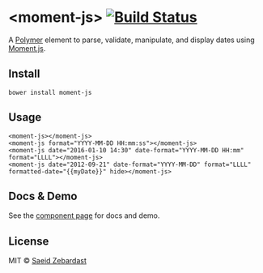 # &lt;moment-js&gt; [![Build Status](https://travis-ci.org/saeidzebardast/moment-js.svg?branch=master)](https://travis-ci.org/saeidzebardast/moment-js)

A [Polymer](https://www.polymer-project.org) element to parse, validate, manipulate, and display dates using [Moment.js](http://momentjs.com/).

## Install

```
bower install moment-js
```

## Usage

```
<moment-js></moment-js>
<moment-js format="YYYY-MM-DD HH:mm:ss"></moment-js>
<moment-js date="2016-01-10 14:30" date-format="YYYY-MM-DD HH:mm" format="LLLL"></moment-js>
<moment-js date="2012-09-21" date-format="YYYY-MM-DD" format="LLLL" formatted-date="{{myDate}}" hide></moment-js>
```

## Docs & Demo
See the [component page](http://saeidzebardast.github.io/moment-js) for docs and demo.

## License

MIT © [Saeid Zebardast](http://zebardast.com)
